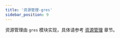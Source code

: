 ```yaml
---
title: '资源管理-gres'
sidebar_position: 9
---
```


资源管理由 `gres` 模块实现，具体请参考 [资源管理](output/goframe-v2.2-md/核心组件-重点/资源管理) 章节。